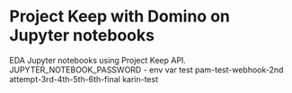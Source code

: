# Project Keep with Domino on Jupyter notebooks
EDA Jupyter notebooks using Project Keep API.
<br>
JUPYTER_NOTEBOOK_PASSWORD - env var test
pam-test-webhook-2nd attempt-3rd-4th-5th-6th-final
karin-test
